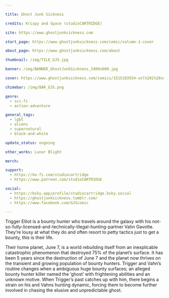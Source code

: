 ```yaml
---

title: Ghost Junk Sickness

credits: Krispy and Space (studioCARTRIDGE)

site: https://www.ghostjunksickness.com

start_page: https://www.ghostjunksickness.com/comic/volume-1-cover

about_page: https://www.ghostjunksickness.com/about

thumbnail: /img/TILE_GJS.jpg

banner: /img/BANNER_GhostJunkSickness_2400x600.jpg

cover: https://www.ghostjunksickness.com/comics/1515103554-vol%201%20supernewcover%20title.jpg

chimebar: /img/BAR_GJS.png

genre:
  - sci-fi
  - action-adventure

general_tags: 
  - lgbt
  - aliens
  - supernatural
  - black-and-white

update_status: ongoing

other_works: Lunar Blight

merch: 

support: 
  - https://ko-fi.com/studiocartridge
  - https://www.patreon.com/studioCARTRIDGE

social: 
  - https://bsky.app/profile/studiocartridge.bsky.social
  - https://ghostjunksickness.tumblr.com/
  - https://www.facebook.com/GJScomic

---
```


Trigger Elliot is a bounty hunter who travels around the galaxy with his not-so-fully-licensed-and-technically-illegal-hunting-partner Vahn Gavotte. They’re lousy at what they do and often resort to petty tactics just to get a bounty, this is their life.

Their home planet, June 7, is a world rebuilding itself from an inexplicable catastrophic phenomenon that destroyed 75% of the planet’s surface. It has been 5 years since the destruction of June 7 and the planet now thrives on the transient and growing population of bounty hunters. Trigger and Vahn’s routine changes when a ambiguous huge bounty surfaces; an alleged bounty hunter killer named the ‘ghost’ with frightening abilities and an unknown motive. When Trigger’s past catches up with him, there begins a strain on his and Vahns hunting dynamic, forcing them to become further involved in chasing the elusive and unpredictable ghost.